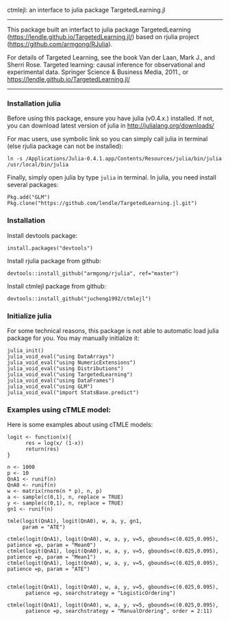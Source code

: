 ctmlejl: an interface to julia package TargetedLearning.jl


--------------------------

This package built an interfact to julia package TargetedLearning (https://lendle.github.io/TargetedLearning.jl/) based on rjulia project (https://github.com/armgong/RJulia).

For details of Targeted Learning, see the book Van der Laan, Mark J., and Sherri Rose. Targeted learning: causal inference for observational and experimental data. Springer Science & Business Media, 2011., or https://lendle.github.io/TargetedLearning.jl/


--------------------------
### Installation julia

Before using this package, ensure you have julia (v0.4.x.) installed. If not, you can download latest version of julia in http://julialang.org/downloads/

For mac users, use symbolic link so you can simply call julia in terminal (else rjulia package can not be installed):

```
ln -s /Applications/Julia-0.4.1.app/Contents/Resources/julia/bin/julia /usr/local/bin/julia

```

Finally, simply open julia by type `julia` in terminal. In julia, you need install several packages:

```
Pkg.add("GLM")
Pkg.clone("https://github.com/lendle/TargetedLearning.jl.git")
```


### Installation

Install devtools package:

```
install.packages("devtools")
```

Install rjulia package from github:
```
devtools::install_github("armgong/rjulia", ref="master")
```


Install ctmlejl package from github:
```
devtools::install_github("jucheng1992/ctmlejl")
```

### Initialize julia

For some technical reasons, this package is not able to automatic load julia package for you. You may manually initialize it:


```
julia_init() 
julia_void_eval("using DataArrays")
julia_void_eval("using NumericExtensions")
julia_void_eval("using Distributions")
julia_void_eval("using TargetedLearning")
julia_void_eval("using DataFrames")
julia_void_eval("using GLM")
julia_void_eval("import StatsBase.predict")

```

### Examples using cTMLE model:


Here is some examples about using cTMLE models:


```
logit <- function(x){
      res = log(x/ (1-x))
      return(res)
}

n <- 1000
p <- 10
QnA1 <- runif(n)
QnA0 <- runif(n)
w <- matrix(rnorm(n * p), n, p)
a <- sample(c(0,1), n, replace = TRUE)
y <- sample(c(0,1), n, replace = TRUE)
gn1 <- runif(n)

tmle(logit(QnA1), logit(QnA0), w, a, y, gn1,
     param = "ATE")

ctmle(logit(QnA1), logit(QnA0), w, a, y, v=5, gbounds=c(0.025,0.095), patience =p, param = "Mean0")
ctmle(logit(QnA1), logit(QnA0), w, a, y, v=5, gbounds=c(0.025,0.095), patience =p, param = "Mean1")
ctmle(logit(QnA1), logit(QnA0), w, a, y, v=5, gbounds=c(0.025,0.095), patience =p, param = "ATE")


ctmle(logit(QnA1), logit(QnA0), w, a, y, v=5, gbounds=c(0.025,0.095),
      patience =p, searchstrategy = "LogisticOrdering")

ctmle(logit(QnA1), logit(QnA0), w, a, y, v=5, gbounds=c(0.025,0.095),
      patience =p, searchstrategy = "ManualOrdering", order = 2:11)
```